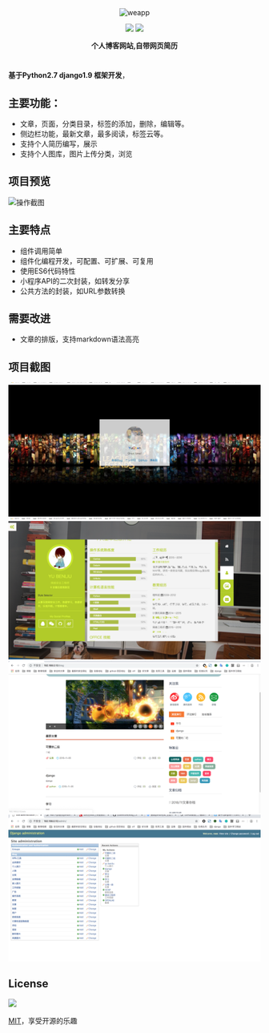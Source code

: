 <div align="center">
  <img width="360" src="assets/images/desc1.png" alt="weapp" />
  <br>

  <a href="javascript:;"><img src="https://img.shields.io/badge/Python-brightgreen.svg" /></a>
  <a href="https://opensource.org/licenses/mit-license.php"><img src="https://img.shields.io/badge/license-MIT-blue.svg" /></a>

  <p><strong>个人博客网站,自带网页简历</strong></p>
  <h1></h1>
</div>

**基于Python2.7 django1.9 框架开发**，

## 主要功能：
- 文章，页面，分类目录，标签的添加，删除，编辑等。
- 侧边栏功能，最新文章，最多阅读，标签云等。
- 支持个人简历编写，展示
- 支持个人图库，图片上传分类，浏览



## 项目预览
![操作截图](./static/images/test.gif)



## 主要特点
* 组件调用简单
* 组件化编程开发，可配置、可扩展、可复用
* 使用ES6代码特性
* 小程序API的二次封装，如转发分享
* 公共方法的封装，如URL参数转换

## 需要改进
* 文章的排版，支持markdown语法高亮


## 项目截图

![首页](./static/images/desc1.png)
![个人空间](./static/images/desc2.png)
![博客](./static/images/desc7.png)
![后台](./static/images/desc8.png)



## License
[![](https://img.shields.io/badge/license-MIT-blue.svg)](https://opensource.org/licenses/mit-license.php) 

[MIT](https://opensource.org/licenses/MIT)，享受开源的乐趣
